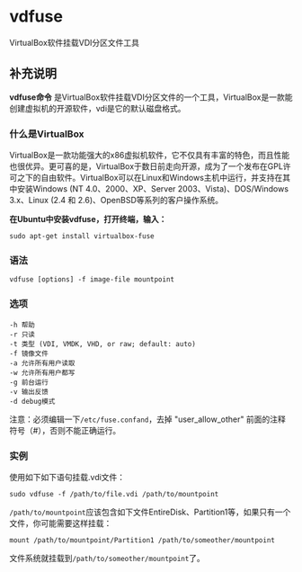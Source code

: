 # vdfuse

VirtualBox软件挂载VDI分区文件工具

## 补充说明

**vdfuse命令** 是VirtualBox软件挂载VDI分区文件的一个工具，VirtualBox是一款能创建虚拟机的开源软件，vdi是它的默认磁盘格式。

### 什么是VirtualBox

VirtualBox是一款功能强大的x86虚拟机软件，它不仅具有丰富的特色，而且性能也很优异。更可喜的是，VirtualBox于数日前走向开源，成为了一个发布在GPL许可之下的自由软件。VirtualBox可以在Linux和Windows主机中运行，并支持在其中安装Windows \(NT 4.0、2000、XP、Server 2003、Vista\)、DOS/Windows 3.x、Linux \(2.4 和 2.6\)、OpenBSD等系列的客户操作系统。

**在Ubuntu中安装vdfuse，打开终端，输入：**

```text
sudo apt-get install virtualbox-fuse
```

### 语法

```text
vdfuse [options] -f image-file mountpoint
```

### 选项

```text
-h 帮助
-r 只读
-t 类型 (VDI, VMDK, VHD, or raw; default: auto)
-f 镜像文件
-a 允许所有用户读取
-w 允许所有用户都写
-g 前台运行
-v 输出反馈
-d debug模式
```

注意：必须编辑一下`/etc/fuse.confand`，去掉 "user\_allow\_other" 前面的注释符号（\#），否则不能正确运行。

### 实例

使用如下如下语句挂载.vdi文件：

```text
sudo vdfuse -f /path/to/file.vdi /path/to/mountpoint
```

`/path/to/mountpoint`应该包含如下文件EntireDisk、Partition1等，如果只有一个文件，你可能需要这样挂载：

```text
mount /path/to/mountpoint/Partition1 /path/to/someother/mountpoint
```

文件系统就挂载到`/path/to/someother/mountpoint`了。


